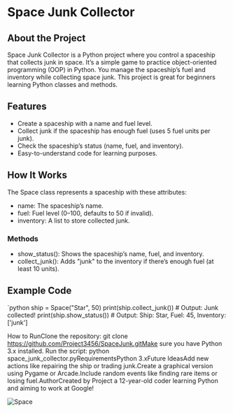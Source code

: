 # Space Junk Collector

## About the Project
Space Junk Collector is a Python project where you control a spaceship that collects junk in space. It’s a simple game to practice object-oriented programming (OOP) in Python. You manage the spaceship’s fuel and inventory while collecting space junk. This project is great for beginners learning Python classes and methods.

## Features
- Create a spaceship with a name and fuel level.
- Collect junk if the spaceship has enough fuel (uses 5 fuel units per junk).
- Check the spaceship’s status (name, fuel, and inventory).
- Easy-to-understand code for learning purposes.

## How It Works
The Space class represents a spaceship with these attributes:
- name: The spaceship’s name.
- fuel: Fuel level (0–100, defaults to 50 if invalid).
- inventory: A list to store collected junk.

### Methods
- show_status(): Shows the spaceship’s name, fuel, and inventory.
- collect_junk(): Adds "junk" to the inventory if there’s enough fuel (at least 10 units).

## Example Code
`python
ship = Space("Star", 50)
print(ship.collect_junk())  # Output: Junk collected!
print(ship.show_status())   # Output: Ship: Star, Fuel: 45, Inventory: ['junk']

How to RunClone the repository:
git clone https://github.com/Project3456/SpaceJunk.gitMake
sure you have Python 3.x installed.
Run the script:
python space_junk_collector.pyRequirementsPython 3.xFuture IdeasAdd new actions like repairing the ship or trading junk.Create a graphical version using Pygame or Arcade.Include random events like finding rare items or losing fuel.AuthorCreated by Project
a 12-year-old coder learning Python and aiming to work at Google!

![Space](https://cdn.pixabay.com/photo/2020/01/28/11/14/galaxy-4799471_960_720.jpg)
